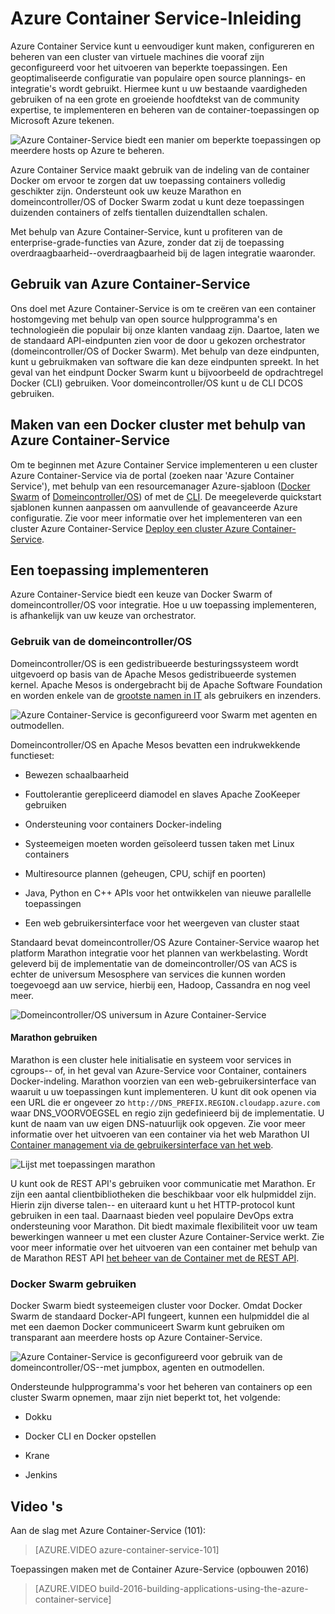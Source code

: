 <properties
   pageTitle="Azure Container Service Inleiding | Microsoft Azure"
   description="Azure Container-Service biedt een manier om te vereenvoudigen de maken, configureren en beheren van een cluster van virtuele machines die vooraf zijn geconfigureerd voor het uitvoeren van beperkte toepassingen."
   services="container-service"
   documentationCenter=""
   authors="rgardler"
   manager="timlt"
   editor=""
   tags="acs, azure-container-service"
   keywords="Docker, Containers, Micro-services, Mesos, Azure"/>

<tags
   ms.service="container-service"
   ms.devlang="na"
   ms.topic="article"
   ms.tgt_pltfrm="na"
   ms.workload="na"
   ms.date="09/13/2016"
   ms.author="rogardle"/>

# <a name="azure-container-service-introduction"></a>Azure Container Service-Inleiding

Azure Container Service kunt u eenvoudiger kunt maken, configureren en beheren van een cluster van virtuele machines die vooraf zijn geconfigureerd voor het uitvoeren van beperkte toepassingen. Een geoptimaliseerde configuratie van populaire open source plannings- en integratie's wordt gebruikt. Hiermee kunt u uw bestaande vaardigheden gebruiken of na een grote en groeiende hoofdtekst van de community expertise, te implementeren en beheren van de container-toepassingen op Microsoft Azure tekenen.


![Azure Container-Service biedt een manier om beperkte toepassingen op meerdere hosts op Azure te beheren.](./media/acs-intro/acs-cluster.png)


Azure Container Service maakt gebruik van de indeling van de container Docker om ervoor te zorgen dat uw toepassing containers volledig geschikter zijn. Ondersteunt ook uw keuze Marathon en domeincontroller/OS of Docker Swarm zodat u kunt deze toepassingen duizenden containers of zelfs tientallen duizendtallen schalen.

Met behulp van Azure Container-Service, kunt u profiteren van de enterprise-grade-functies van Azure, zonder dat zij de toepassing overdraagbaarheid--overdraagbaarheid bij de lagen integratie waaronder.

<a name="using-azure-container-service"></a>Gebruik van Azure Container-Service
-----------------------------

Ons doel met Azure Container-Service is om te creëren van een container hostomgeving met behulp van open source hulpprogramma's en technologieën die populair bij onze klanten vandaag zijn. Daartoe, laten we de standaard API-eindpunten zien voor de door u gekozen orchestrator (domeincontroller/OS of Docker Swarm). Met behulp van deze eindpunten, kunt u gebruikmaken van software die kan deze eindpunten spreekt. In het geval van het eindpunt Docker Swarm kunt u bijvoorbeeld de opdrachtregel Docker (CLI) gebruiken. Voor domeincontroller/OS kunt u de CLI DCOS gebruiken.

<a name="creating-a-docker-cluster-by-using-azure-container-service"></a>Maken van een Docker cluster met behulp van Azure Container-Service
-------------------------------------------------------

Om te beginnen met Azure Container Service implementeren u een cluster Azure Container-Service via de portal (zoeken naar 'Azure Container Service'), met behulp van een resourcemanager Azure-sjabloon ([Docker Swarm](https://github.com/Azure/azure-quickstart-templates/tree/master/101-acs-swarm) of [Domeincontroller/OS](https://github.com/Azure/azure-quickstart-templates/tree/master/101-acs-dcos)) of met de [CLI](/documentation/articles/xplat-cli-install/). De meegeleverde quickstart sjablonen kunnen aanpassen om aanvullende of geavanceerde Azure configuratie. Zie voor meer informatie over het implementeren van een cluster Azure Container-Service [Deploy een cluster Azure Container-Service](container-service-deployment.md).

<a name="deploying-an-application"></a>Een toepassing implementeren
------------------------

Azure Container-Service biedt een keuze van Docker Swarm of domeincontroller/OS voor integratie. Hoe u uw toepassing implementeren, is afhankelijk van uw keuze van orchestrator.

### <a name="using-dcos"></a>Gebruik van de domeincontroller/OS

Domeincontroller/OS is een gedistribueerde besturingssysteem wordt uitgevoerd op basis van de Apache Mesos gedistribueerde systemen kernel. Apache Mesos is ondergebracht bij de Apache Software Foundation en worden enkele van de [grootste namen in IT](http://mesos.apache.org/documentation/latest/powered-by-mesos/) als gebruikers en inzenders.

![Azure Container-Service is geconfigureerd voor Swarm met agenten en outmodellen.](media/acs-intro/dcos.png)

Domeincontroller/OS en Apache Mesos bevatten een indrukwekkende functieset:

-   Bewezen schaalbaarheid

-   Fouttolerantie gerepliceerd diamodel en slaves Apache ZooKeeper gebruiken

-   Ondersteuning voor containers Docker-indeling

-   Systeemeigen moeten worden geïsoleerd tussen taken met Linux containers

-   Multiresource plannen (geheugen, CPU, schijf en poorten)

-   Java, Python en C++ APIs voor het ontwikkelen van nieuwe parallelle toepassingen

-   Een web gebruikersinterface voor het weergeven van cluster staat

Standaard bevat domeincontroller/OS Azure Container-Service waarop het platform Marathon integratie voor het plannen van werkbelasting. Wordt geleverd bij de implementatie van de domeincontroller/OS van ACS is echter de universum Mesosphere van services die kunnen worden toegevoegd aan uw service, hierbij een, Hadoop, Cassandra en nog veel meer.

![Domeincontroller/OS universum in Azure Container-Service](media/dcos/universe.png)

#### <a name="using-marathon"></a>Marathon gebruiken

Marathon is een cluster hele initialisatie en systeem voor services in cgroups-- of, in het geval van Azure-Service voor Container, containers Docker-indeling. Marathon voorzien van een web-gebruikersinterface van waaruit u uw toepassingen kunt implementeren. U kunt dit ook openen via een URL die er ongeveer zo `http://DNS_PREFIX.REGION.cloudapp.azure.com` waar DNS\_VOORVOEGSEL en regio zijn gedefinieerd bij de implementatie. U kunt de naam van uw eigen DNS-natuurlijk ook opgeven. Zie voor meer informatie over het uitvoeren van een container via het web Marathon UI [Container management via de gebruikersinterface van het web](container-service-mesos-marathon-ui.md).

![Lijst met toepassingen marathon](media/dcos/marathon-applications-list.png)

U kunt ook de REST API's gebruiken voor communicatie met Marathon. Er zijn een aantal clientbibliotheken die beschikbaar voor elk hulpmiddel zijn. Hierin zijn diverse talen-- en uiteraard kunt u het HTTP-protocol kunt gebruiken in een taal. Daarnaast bieden veel populaire DevOps extra ondersteuning voor Marathon. Dit biedt maximale flexibiliteit voor uw team bewerkingen wanneer u met een cluster Azure Container-Service werkt. Zie voor meer informatie over het uitvoeren van een container met behulp van de Marathon REST API [het beheer van de Container met de REST API](container-service-mesos-marathon-rest.md).

### <a name="using-docker-swarm"></a>Docker Swarm gebruiken

Docker Swarm biedt systeemeigen cluster voor Docker. Omdat Docker Swarm de standaard Docker-API fungeert, kunnen een hulpmiddel die al met een daemon Docker communiceert Swarm kunt gebruiken om transparant aan meerdere hosts op Azure Container-Service.

![Azure Container-Service is geconfigureerd voor gebruik van de domeincontroller/OS--met jumpbox, agenten en outmodellen.](media/acs-intro/acs-swarm2.png)

Ondersteunde hulpprogramma's voor het beheren van containers op een cluster Swarm opnemen, maar zijn niet beperkt tot, het volgende:

-   Dokku

-   Docker CLI en Docker opstellen

-   Krane

-   Jenkins

<a name="videos"></a>Video 's
------

Aan de slag met Azure Container-Service (101):  

> [AZURE.VIDEO azure-container-service-101]

Toepassingen maken met de Container Azure-Service (opbouwen 2016)

> [AZURE.VIDEO build-2016-building-applications-using-the-azure-container-service]
